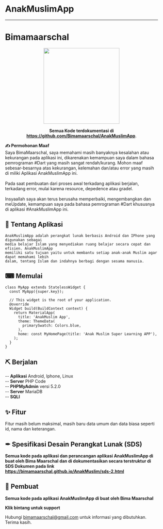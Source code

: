 # AnakMuslimApp

------

# Bimamaarschal

<p align="center">
  <img src="https://bimamaarschal.github.io/AnakMuslim/assets/imgs/logo.png" width="250" alt="">
  <p align="center">
    <strong>Semua Kode terdokumentasi di <a href="https://github.com/Bimamaarschal/AnakMuslimApp">https://github.com/Bimamaarschal/AnakMuslimApp</a></strong>.
  </p>
</p>

**✍ Permohonan Maaf** 
<br>
Saya BimaMaarschal, saya memahami masih banyaknya kesalahan atau kekurangan pada aplikasi ini, dikarenakan kemampuan saya dalam bahasa pemrograman #Dart yang masih sangat rendah/kurang. Mohon maaf sebesar-besarnya atas kekurangan, kelemahan dan/atau error yang masih di miliki Aplikasi AnakMuslimApp ini.
<br>
<br>
Pada saat pembuatan dari proses awal terkadang aplikasi berjalan, terkadang error, mulai karena resource, depedence atau gradel.
<br>
<br>
Insyaallah saya akan terus berusaha memperbaiki, mengembangkan dan meUpdate, kemampuan saya pada bahasa pemrograman #Dart khususnya di aplikasi #AnakMuslimApp ini.


## 🚀 Tentang Aplikasi

```
AnakMuslimApp adalah perangkat lunak berbasis Android dan IPhone yang digunakan sebagai
media belajar Islam yang menyediakan ruang belajar secara cepat dan efisien. AnakMuslimApp
memiliki satu tujuan yaitu untuk membantu setiap anak-anak Muslim agar dapat memahami lebih 
dalam, tentang Islam dan indahnya berbagi dengan sesama manusia.

```

## ⌨ Memulai

```
class MyApp extends StatelessWidget {
  const MyApp({super.key});

  // This widget is the root of your application.
  @override
  Widget build(BuildContext context) {
    return MaterialApp(
      title: 'AnakMuslim App',
      theme: ThemeData(
        primarySwatch: Colors.blue,
      ),
      home: const MyHomePage(title: 'Anak Muslim Super Learning APP'),
    );
  }
}

```

## ⛏ Berjalan
-- **Aplikasi** Android, Iphone, Linux <br>
-- **Server** PHP Code <br>
-- **PHPMyAdmin** versi 5.2.0 <br>
-- **Server** MariaDB <br>
-- **SQLI**

## ✨ Fitur
Fitur masih belum maksimal, masih baru data umum dan data biasa seperti id, nama dan keterangan.

## ✒ Spesifikasi Desain Perangkat Lunak (SDS)
**Semua kode pada aplikasi dan perancangan aplikasi AnakMuslimApp di buat oleh Bima Maarschal dan di dokumentasikan secara terstruktur di SDS Dokumen pada link <a href="https://bimamaarschal.github.io/AnakMuslim/sds-2.html">https://bimamaarschal.github.io/AnakMuslim/sds-2.html</a>**

## 💖 Pembuat
**Semua kode pada aplikasi AnakMuslimApp di buat oleh Bima Maarschal**

**Klik bintang untuk support**

Hubungi bimamaarschal@gmail.com untuk informasi yang dibutuhkan.
Terima kasih.

